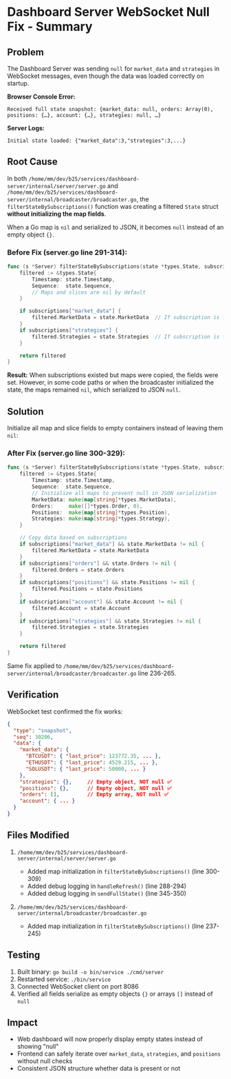 # Dashboard Server WebSocket Null Fix - Summary

## Problem
The Dashboard Server was sending `null` for `market_data` and `strategies` in WebSocket messages, even though the data was loaded correctly on startup.

**Browser Console Error:**
```
Received full state snapshot: {market_data: null, orders: Array(0), positions: {…}, account: {…}, strategies: null, …}
```

**Server Logs:**
```
Initial state loaded: {"market_data":3,"strategies":3,...}
```

## Root Cause
In both `/home/mm/dev/b25/services/dashboard-server/internal/server/server.go` and `/home/mm/dev/b25/services/dashboard-server/internal/broadcaster/broadcaster.go`, the `filterStateBySubscriptions()` function was creating a filtered `State` struct **without initializing the map fields**.

When a Go map is `nil` and serialized to JSON, it becomes `null` instead of an empty object `{}`.

### Before Fix (server.go line 291-314):
```go
func (s *Server) filterStateBySubscriptions(state *types.State, subscriptions map[string]bool) *types.State {
    filtered := &types.State{
        Timestamp: state.Timestamp,
        Sequence:  state.Sequence,
        // Maps and slices are nil by default
    }

    if subscriptions["market_data"] {
        filtered.MarketData = state.MarketData  // If subscription is false, remains nil
    }
    if subscriptions["strategies"] {
        filtered.Strategies = state.Strategies  // If subscription is false, remains nil
    }

    return filtered
}
```

**Result:** When subscriptions existed but maps were copied, the fields were set. However, in some code paths or when the broadcaster initialized the state, the maps remained `nil`, which serialized to JSON `null`.

## Solution
Initialize all map and slice fields to empty containers instead of leaving them `nil`:

### After Fix (server.go line 300-329):
```go
func (s *Server) filterStateBySubscriptions(state *types.State, subscriptions map[string]bool) *types.State {
    filtered := &types.State{
        Timestamp: state.Timestamp,
        Sequence:  state.Sequence,
        // Initialize all maps to prevent null in JSON serialization
        MarketData: make(map[string]*types.MarketData),
        Orders:     make([]*types.Order, 0),
        Positions:  make(map[string]*types.Position),
        Strategies: make(map[string]*types.Strategy),
    }

    // Copy data based on subscriptions
    if subscriptions["market_data"] && state.MarketData != nil {
        filtered.MarketData = state.MarketData
    }
    if subscriptions["orders"] && state.Orders != nil {
        filtered.Orders = state.Orders
    }
    if subscriptions["positions"] && state.Positions != nil {
        filtered.Positions = state.Positions
    }
    if subscriptions["account"] && state.Account != nil {
        filtered.Account = state.Account
    }
    if subscriptions["strategies"] && state.Strategies != nil {
        filtered.Strategies = state.Strategies
    }

    return filtered
}
```

Same fix applied to `/home/mm/dev/b25/services/dashboard-server/internal/broadcaster/broadcaster.go` line 236-265.

## Verification
WebSocket test confirmed the fix works:

```json
{
  "type": "snapshot",
  "seq": 30206,
  "data": {
    "market_data": {
      "BTCUSDT": { "last_price": 123772.35, ... },
      "ETHUSDT": { "last_price": 4529.215, ... },
      "SOLUSDT": { "last_price": 50000, ... }
    },
    "strategies": {},     // Empty object, NOT null ✅
    "positions": {},      // Empty object, NOT null ✅
    "orders": [],         // Empty array, NOT null ✅
    "account": { ... }
  }
}
```

## Files Modified
1. `/home/mm/dev/b25/services/dashboard-server/internal/server/server.go`
   - Added map initialization in `filterStateBySubscriptions()` (line 300-309)
   - Added debug logging in `handleRefresh()` (line 288-294)
   - Added debug logging in `sendFullState()` (line 345-350)

2. `/home/mm/dev/b25/services/dashboard-server/internal/broadcaster/broadcaster.go`
   - Added map initialization in `filterStateBySubscriptions()` (line 237-245)

## Testing
1. Built binary: `go build -o bin/service ./cmd/server`
2. Restarted service: `./bin/service`
3. Connected WebSocket client on port 8086
4. Verified all fields serialize as empty objects `{}` or arrays `[]` instead of `null`

## Impact
- Web dashboard will now properly display empty states instead of showing "null"
- Frontend can safely iterate over `market_data`, `strategies`, and `positions` without null checks
- Consistent JSON structure whether data is present or not
